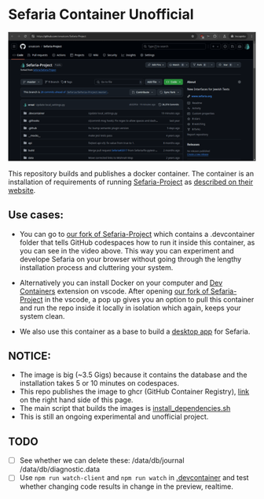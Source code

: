 # Sefaria Container Unofficial

![Running Sefaria inside codespaces](https://github.com/orxaicom/Sefaria-Container-Unofficial/blob/09cc909500e0b5ddab30415fae38a68ae4883b95/video.gif)

This repository builds and publishes a docker container.
The container is an installation of requirements of running
[Sefaria-Project](https://github.com/Sefaria/Sefaria-Project) as
[described on their website](https://developers.sefaria.org/docs/local-installation-instructions).

## Use cases:
* You can go to [our fork of Sefaria-Project](https://github.com/orxaicom/Sefaria-Project)
  which contains a .devcontainer folder that tells GitHub codespaces how to run it
  inside this container, as you can see in the video above. This way you can experiment
  and develope Sefaria on your browser without going through the lengthy installation
  process and cluttering your system.

* Alternatively you can install Docker on your computer and
  [Dev Containers](https://marketplace.visualstudio.com/items?itemName=ms-vscode-remote.remote-containers)
  extension on vscode. After opening
  [our fork of Sefaria-Project](https://github.com/orxaicom/Sefaria-Project)
  in the vscode, a pop up gives you an option to pull this container and
  run the repo inside it locally in isolation which again, keeps your system clean.

* We also use this container as a base to build a
  [desktop app](https://github.com/orxaicom/Sefaria-Desktop-Unofficial)
  for Sefaria.

## NOTICE:
* The image is big (~3.5 Gigs) because it contains the database
  and the installation takes 5 or 10 minutes on codespaces.
* This repo publishes the image to ghcr (GitHub Container Registry),
  [link](https://github.com/orxaicom/Sefaria-Container-Unofficial/pkgs/container/sefaria-container-unofficial)
  on the right hand side of this page.
* The main script that builds the images is
  [install_dependencies.sh](https://github.com/orxaicom/Sefaria-Container-Unofficial/blob/main/deps/install_dependencies.sh)
* This is still an ongoing experimental and unofficial project.

## TODO
* [ ] See whether we can delete these: /data/db/journal /data/db/diagnostic.data
* [ ] Use `npm run watch-client` and `npm run watch` in
      [.devcontainer](https://github.com/orxaicom/Sefaria-Project/blob/master/.devcontainer/postCreate.sh)
      and test whether changing code results in change in the preview, realtime.
